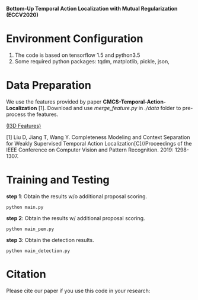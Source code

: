 

**Bottom-Up Temporal Action Localization with Mutual Regularization (ECCV2020)**



# Environment Configuration

1. The code is based on tensorflow 1.5 and python3.5
2. Some required python packages:
	tqdm, matplotlib, pickle, json, 

# Data Preparation

We use the features provided by paper **CMCS-Temporal-Action-Localization** [1].
Download and use *merge_feature.py* in *./data* folder to pre-process the features.

[(I3D Features)](https://github.com/Finspire13/CMCS-Temporal-Action-Localization)

[1] Liu D, Jiang T, Wang Y. Completeness Modeling and Context Separation for Weakly Supervised Temporal Action Localization[C]//Proceedings of the IEEE Conference on Computer Vision and Pattern Recognition. 2019: 1298-1307.

# Training and Testing

**step 1**: Obtain the results w/o additional proposal scoring.

```
python main.py
```

**step 2**: Obtain the results w/ additional proposal scoring.

```
python main_pem.py
```

**step 3**: Obtain the detection results.

```
python main_detection.py
```


# Citation

Please cite our paper if you use this code in your research:





